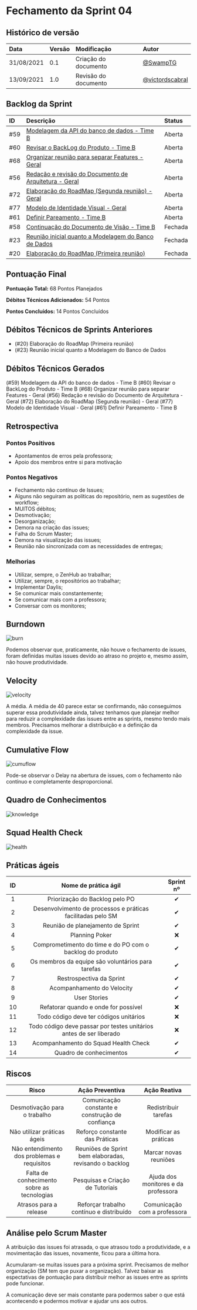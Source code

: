 # Fechamento da Sprint 04

## Histórico de versão

| **Data** |  **Versão** | **Modificação**  |  **Autor** |
|:-|:-|:-|:-|
|    31/08/2021   |  0.1 | Criação do documento  | [@SwampTG](https://github.com/SwampTG) |
|    13/09/2021   |  1.0 | Revisão do documento  | [@victordscabral](https://github.com/victordscabral) |

## Backlog da Sprint

|ID|Descrição|Status|
|:-|:-|:-|
|#59|[Modelagem da API do banco de dados - Time B](https://github.com/fga-eps-mds/2021-1-hospitalar/issues/59)|Aberta|
|#60|[Revisar o BackLog do Produto - Time B](https://github.com/fga-eps-mds/2021-1-hospitalar/issues/60)|Aberta|
|#68|[Organizar reunião para separar Features - Geral](https://github.com/fga-eps-mds/2021-1-hospitalar/issues/68)|Aberta|
|#56|[Redação e revisão do Documento de Arquitetura - Geral](https://github.com/fga-eps-mds/2021-1-hospitalar/issues/56)|Aberta|
|#72|[Elaboração do RoadMap (Segunda reunião) - Geral](https://github.com/fga-eps-mds/2021-1-hospitalar/issues/72)|Aberta|
|#77|[Modelo de Identidade Visual - Geral](https://github.com/fga-eps-mds/2021-1-hospitalar/issues/77)|Aberta|
|#61|[Definir Pareamento - Time B](https://github.com/fga-eps-mds/2021-1-hospitalar/issues/61)|Aberta|
|#58|[Continuação do Documento de Visão - Time B](https://github.com/fga-eps-mds/2021-1-hospitalar/issues/58)|Fechada|
|#23|[Reunião inicial quanto a Modelagem do Banco de Dados](https://github.com/fga-eps-mds/2021-1-hospitalar/issues/23)|Fechada|
|#20|[Elaboração do RoadMap (Primeira reunião)](https://github.com/fga-eps-mds/2021-1-hospitalar/issues/20)|Fechada|

## Pontuação Final

**Pontuação Total:** 68 Pontos Planejados

**Débitos Técnicos Adicionados:** 54 Pontos

**Pontos Concluídos:** 14 Pontos Concluídos

## Débitos Técnicos de Sprints Anteriores

<!-- - Não houveram débitos técnicos para pagar nesta sprint -->

- (#20) Elaboração do RoadMap (Primeira reunião)
- (#23) Reunião inicial quanto a Modelagem do Banco de Dados

## Débitos Técnicos Gerados

<!--- Não foram gerados débitos nesta sprint

OU-->

(#59) Modelagem da API do banco de dados - Time B
(#60) Revisar o BackLog do Produto - Time B
(#68) Organizar reunião para separar Features - Geral
(#56) Redação e revisão do Documento de Arquitetura - Geral
(#72) Elaboração do RoadMap (Segunda reunião) - Geral
(#77) Modelo de Identidade Visual - Geral
(#61) Definir Pareamento - Time B

## Retrospectiva

### Pontos Positivos

- Apontamentos de erros pela professora;
- Apoio dos membros entre si para motivação

### Pontos Negativos

- Fechamento não contínuo de Issues;
- Alguns não seguiram as políticas do repositório, nem as sugestões de workflow;
- MUITOS débitos;
- Desmotivação;
- Desorganização;
- Demora na criação das issues;
- Falha do Scrum Master;
- Demora na visualização das issues;
- Reunião não sincronizada com as necessidades de entregas;

### Melhorias

- Utilizar, sempre, o ZenHub ao trabalhar;
- Utilizar, sempre, o repositórios ao trabalhar;
- Implementar Daylis;
- Se comunicar mais constantemente;
- Se comunicar mais com a professora;
- Conversar com os monitores;

## Burndown

![burn](burndown3.png)

 Podemos observar que, praticamente, não houve o fechamento de issues, foram definidas muitas issues devido ao atraso no projeto e, mesmo assim, não houve produtividade.
  
## Velocity

![velocity](velocity3.png)

A média. A média de 40 parece estar se confirmando, não conseguimos superar essa produtividade ainda, talvez tenhamos que planejar melhor para reduzir a complexidade das issues entre as sprints, mesmo tendo mais membros. Precisamos melhorar a distribuição e a definição da complexidade da issue.

## Cumulative Flow

![cumuflow](cumu_flow3.png  "CumuFlow")

Pode-se observar o Delay na abertura de issues, com o fechamento não contínuo e completamente desproporcional.

## Quadro de Conhecimentos

![knowledge](knowledge.png)

## Squad Health Check

![health](health_check.png)
  
## Práticas ágeis
  
|ID    | Nome de prática ágil    | Sprint nº |
| :-: | :-: | :-: |
| 1    | Priorização do Backlog pelo PO | &#10004; |
| 2    | Desenvolvimento de processos e práticas facilitadas pelo SM | &#10004; |
| 3    | Reunião de planejamento de Sprint | &#10004; |
| 4    | Planning Poker | &#10060; |
| 5    | Comprometimento do time e do PO com o backlog do produto | &#10004; |
| 6    | Os membros da equipe são voluntários para tarefas | &#10004; |
| 7    | Restrospectiva da Sprint | &#10004; |
| 8    | Acompanhamento do Velocity | &#10004; |
| 9    | User Stories | &#10004; |
| 10 |    Refatorar quando e onde for possível | &#10060; |
| 11 | Todo código deve ter códigos unitários | &#10060; |
| 12 |    Todo código deve passar por testes unitários antes de ser liberado | &#10060; |
| 13 |     Acompanhamento do Squad Health Check | &#10004; |
| 14 |    Quadro de conhecimentos| &#10004; |

<!--
## Qualidade do Trabalho Entregue

Segundo a equipe a qualidade entregue foi de (nº). A escala dos valores é de 1 a 5.

| **Objetivo da Sprint** |  **Nota** |
|:-:|:-:|
|    Descrição do Objetivo   |  (nº) |
|    Descrição do Objetivo   |  (nº) |
|    ...   |  ... |
-->

## Riscos

|  **Risco**  | **Ação Preventiva** |**Ação Reativa** |
|:-:|:-:|:-:|
| Desmotivação para o trabalho | Comunicação constante e construção de confiança | Redistribuir tarefas |
| Não utilizar práticas ágeis | Reforço constante das Práticas | Modificar as práticas |
| Não entendimento dos problemas e requisitos | Reuniões de Sprint bem elaboradas, revisando o backlog | Marcar novas reuniões |
| Falta de conhecimento sobre as tecnologias | Pesquisas e Criação de Tutoriais | Ajuda dos monitores e da professora |
| Atrasos para a release | Reforçar trabalho contínuo e distribuído | Comunicação com a professora |
  
<!-- ## Burndown de Riscos (???) -->

## Análise pelo Scrum Master

A atribuição das issues foi atrasada, o que atrasou todo a produtividade, e a movimentação das issues, novamente, ficou para a última hora.

Acumularam-se muitas issues para a próxima sprint. Precisamos de melhor organização (SM tem que puxar a organização). Talvez baixar as espectativas de pontuação para distribuir melhor as issues entre as sprints pode funcionar.

A comunicação deve ser mais constante para podermos saber o que está acontecendo e podermos motivar e ajudar uns aos outros.
